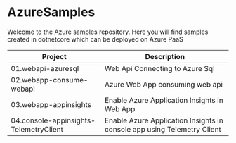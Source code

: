 # AzureSamples
Welcome to the Azure samples repository. Here you will find samples created in dotnetcore which can be deployed on Azure PaaS

| Project | Description |
| --- | --- |
| 01.webapi-azuresql | Web Api Connecting to Azure Sql |
| 02.webapp-consume-webapi | Azure Web App consuming web api |
| 03.webapp-appinsights | Enable Azure Application Insights in Web App |
| 04.console-appinsights-TelemetryClient | Enable Azure Application Insights in console app using Telemetry Client |
